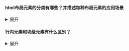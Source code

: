 #### html布局元素的分类有哪些？并描述每种布局元素的应用场景

<details>
    <summary>展开</summary>
    <p>
        行内元素 === 内联元素<br>
        块级元素 === 块状元素 === 块元素
    </p>
    <ul>
        <li>
            <b>内联元素</b>：比如span,a,b,br
            <ol>
                <li>和其他行内元素从左到右在一行显示（不会换行）</li>
                <li>不可以设置高度、宽度、内外边距的上下值，但是可以设置内外边距的左右值</li>
               	<li>默认宽高由本身内容大小决定（文字、图片等）</li>
                <li>只能容纳文本或其他行内元素，不能嵌套块级元素</li>
            </ol>
        </li>
        <li>
            <b>块级元素</b>：比如h1~h6,p,div,hr,table,ul,ol,li
            <ol>
                <li>每一个块级元素都会从新的一行开始，从上到下排布</li>
                <li>可以设置高度、宽度以及内外边距</li>
                <li>默认宽度为父元素的内容宽度，默认高度为本身内容的高度</li>
                <li>可以嵌套块级元素和行内元素</li>
            </ol>
        </li>
        <li>
            <b>内联块状元素</b>：比如img,input
            <ol>
                <li>不自动换行，从左到右在一行显示</li>
                <li>可以设置高度、宽度、内外边距</li>
                <li>默认宽高由本身内容大小决定（文字、图片等）</li>
            </ol>
        </li>
    </ul>
    <p>
        应用场景：
        <ul>
            <li>内联元素：不指定宽高，不占满一行</li>
            <li>块级元素：指定宽高，占满一行</li>
            <li>内联块状元素：指定宽高，不占满一行</li>
    	</ul>
    </p>
</details>




#### 行内元素和块级元素有什么区别？

<details>
    <summary>展开</summary>
    <p>
        照着上面答就行
    </p>
</details>


